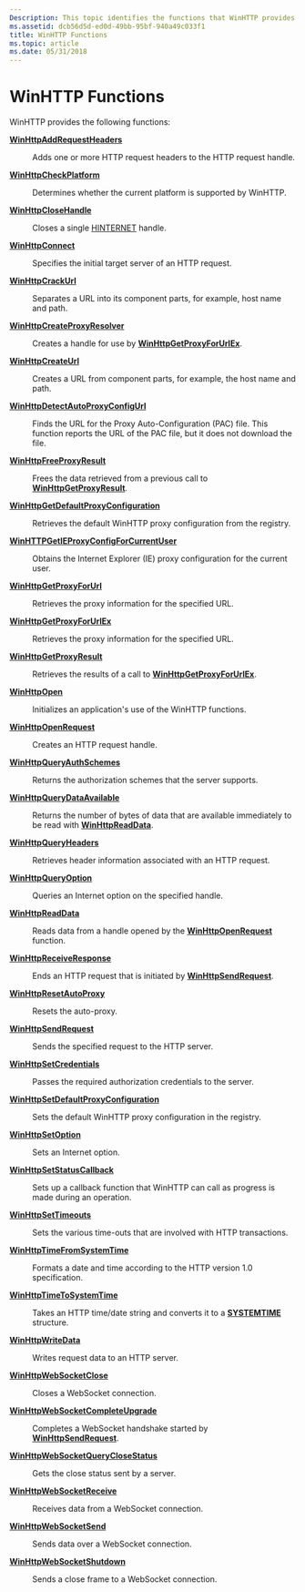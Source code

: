 ```yaml
---
Description: This topic identifies the functions that WinHTTP provides.
ms.assetid: dcb56d5d-ed0d-49bb-95bf-940a49c033f1
title: WinHTTP Functions
ms.topic: article
ms.date: 05/31/2018
---
```


# WinHTTP Functions

WinHTTP provides the following functions:

<dl> <dt>

[**WinHttpAddRequestHeaders**](/windows/desktop/api/Winhttp/nf-winhttp-winhttpaddrequestheaders)
</dt> <dd>

Adds one or more HTTP request headers to the HTTP request handle.

</dd> <dt>

[**WinHttpCheckPlatform**](/windows/desktop/api/Winhttp/nf-winhttp-winhttpcheckplatform)
</dt> <dd>

Determines whether the current platform is supported by WinHTTP.

</dd> <dt>

[**WinHttpCloseHandle**](/windows/desktop/api/Winhttp/nf-winhttp-winhttpclosehandle)
</dt> <dd>

Closes a single [HINTERNET](hinternet-handles-in-winhttp.md) handle.

</dd> <dt>

[**WinHttpConnect**](/windows/desktop/api/Winhttp/nf-winhttp-winhttpconnect)
</dt> <dd>

Specifies the initial target server of an HTTP request.

</dd> <dt>

[**WinHttpCrackUrl**](/windows/desktop/api/Winhttp/nf-winhttp-winhttpcrackurl)
</dt> <dd>

Separates a URL into its component parts, for example, host name and path.

</dd> <dt>

[**WinHttpCreateProxyResolver**](/windows/desktop/api/Winhttp/nf-winhttp-winhttpcreateproxyresolver)
</dt> <dd>

Creates a handle for use by [**WinHttpGetProxyForUrlEx**](/windows/desktop/api/Winhttp/nf-winhttp-winhttpgetproxyforurlex).

</dd> <dt>

[**WinHttpCreateUrl**](/windows/desktop/api/Winhttp/nf-winhttp-winhttpcreateurl)
</dt> <dd>

Creates a URL from component parts, for example, the host name and path.

</dd> <dt>

[**WinHttpDetectAutoProxyConfigUrl**](/windows/desktop/api/Winhttp/nf-winhttp-winhttpdetectautoproxyconfigurl)
</dt> <dd>

Finds the URL for the Proxy Auto-Configuration (PAC) file. This function reports the URL of the PAC file, but it does not download the file.

</dd> <dt>

[**WinHttpFreeProxyResult**](/windows/desktop/api/Winhttp/nf-winhttp-winhttpfreeproxyresult)
</dt> <dd>

Frees the data retrieved from a previous call to [**WinHttpGetProxyResult**](/windows/desktop/api/Winhttp/nf-winhttp-winhttpgetproxyresult).

</dd> <dt>

[**WinHttpGetDefaultProxyConfiguration**](/windows/desktop/api/Winhttp/nf-winhttp-winhttpgetdefaultproxyconfiguration)
</dt> <dd>

Retrieves the default WinHTTP proxy configuration from the registry.

</dd> <dt>

[**WinHTTPGetIEProxyConfigForCurrentUser**](/windows/desktop/api/Winhttp/nf-winhttp-winhttpgetieproxyconfigforcurrentuser)
</dt> <dd>

Obtains the Internet Explorer (IE) proxy configuration for the current user.

</dd> <dt>

[**WinHttpGetProxyForUrl**](/windows/desktop/api/Winhttp/nf-winhttp-winhttpgetproxyforurl)
</dt> <dd>

Retrieves the proxy information for the specified URL.

</dd> <dt>

[**WinHttpGetProxyForUrlEx**](/windows/desktop/api/Winhttp/nf-winhttp-winhttpgetproxyforurlex)
</dt> <dd>

Retrieves the proxy information for the specified URL.

</dd> <dt>

[**WinHttpGetProxyResult**](/windows/desktop/api/Winhttp/nf-winhttp-winhttpgetproxyresult)
</dt> <dd>

Retrieves the results of a call to [**WinHttpGetProxyForUrlEx**](/windows/desktop/api/Winhttp/nf-winhttp-winhttpgetproxyforurlex).

</dd> <dt>

[**WinHttpOpen**](/windows/desktop/api/Winhttp/nf-winhttp-winhttpopen)
</dt> <dd>

Initializes an application's use of the WinHTTP functions.

</dd> <dt>

[**WinHttpOpenRequest**](/windows/desktop/api/Winhttp/nf-winhttp-winhttpopenrequest)
</dt> <dd>

Creates an HTTP request handle.

</dd> <dt>

[**WinHttpQueryAuthSchemes**](/windows/desktop/api/Winhttp/nf-winhttp-winhttpqueryauthschemes)
</dt> <dd>

Returns the authorization schemes that the server supports.

</dd> <dt>

[**WinHttpQueryDataAvailable**](/windows/desktop/api/Winhttp/nf-winhttp-winhttpquerydataavailable)
</dt> <dd>

Returns the number of bytes of data that are available immediately to be read with [**WinHttpReadData**](/windows/desktop/api/Winhttp/nf-winhttp-winhttpreaddata).

</dd> <dt>

[**WinHttpQueryHeaders**](/windows/desktop/api/Winhttp/nf-winhttp-winhttpqueryheaders)
</dt> <dd>

Retrieves header information associated with an HTTP request.

</dd> <dt>

[**WinHttpQueryOption**](/windows/desktop/api/Winhttp/nf-winhttp-winhttpqueryoption)
</dt> <dd>

Queries an Internet option on the specified handle.

</dd> <dt>

[**WinHttpReadData**](/windows/desktop/api/Winhttp/nf-winhttp-winhttpreaddata)
</dt> <dd>

Reads data from a handle opened by the [**WinHttpOpenRequest**](/windows/desktop/api/Winhttp/nf-winhttp-winhttpopenrequest) function.

</dd> <dt>

[**WinHttpReceiveResponse**](/windows/desktop/api/Winhttp/nf-winhttp-winhttpreceiveresponse)
</dt> <dd>

Ends an HTTP request that is initiated by [**WinHttpSendRequest**](/windows/desktop/api/Winhttp/nf-winhttp-winhttpsendrequest).

</dd> <dt>

[**WinHttpResetAutoProxy**](/windows/desktop/api/Winhttp/nf-winhttp-winhttpresetautoproxy)
</dt> <dd>

Resets the auto-proxy.

</dd> <dt>

[**WinHttpSendRequest**](/windows/desktop/api/Winhttp/nf-winhttp-winhttpsendrequest)
</dt> <dd>

Sends the specified request to the HTTP server.

</dd> <dt>

[**WinHttpSetCredentials**](/windows/desktop/api/Winhttp/nf-winhttp-winhttpsetcredentials)
</dt> <dd>

Passes the required authorization credentials to the server.

</dd> <dt>

[**WinHttpSetDefaultProxyConfiguration**](/windows/desktop/api/Winhttp/nf-winhttp-winhttpsetdefaultproxyconfiguration)
</dt> <dd>

Sets the default WinHTTP proxy configuration in the registry.

</dd> <dt>

[**WinHttpSetOption**](/windows/desktop/api/Winhttp/nf-winhttp-winhttpsetoption)
</dt> <dd>

Sets an Internet option.

</dd> <dt>

[**WinHttpSetStatusCallback**](/windows/desktop/api/Winhttp/nf-winhttp-winhttpsetstatuscallback)
</dt> <dd>

Sets up a callback function that WinHTTP can call as progress is made during an operation.

</dd> <dt>

[**WinHttpSetTimeouts**](/windows/desktop/api/Winhttp/nf-winhttp-winhttpsettimeouts)
</dt> <dd>

Sets the various time-outs that are involved with HTTP transactions.

</dd> <dt>

[**WinHttpTimeFromSystemTime**](/windows/desktop/api/Winhttp/nf-winhttp-winhttptimefromsystemtime)
</dt> <dd>

Formats a date and time according to the HTTP version 1.0 specification.

</dd> <dt>

[**WinHttpTimeToSystemTime**](/windows/desktop/api/Winhttp/nf-winhttp-winhttptimetosystemtime)
</dt> <dd>

Takes an HTTP time/date string and converts it to a [**SYSTEMTIME**](/windows/desktop/api/minwinbase/ns-minwinbase-systemtime) structure.

</dd> <dt>

[**WinHttpWriteData**](/windows/desktop/api/Winhttp/nf-winhttp-winhttpwritedata)
</dt> <dd>

Writes request data to an HTTP server.

</dd> <dt>

[**WinHttpWebSocketClose**](/windows/desktop/api/winhttp/nf-winhttp-winhttpwebsocketclose)
</dt> <dd>

Closes a WebSocket connection.

</dd> <dt>

[**WinHttpWebSocketCompleteUpgrade**](/windows/desktop/api/winhttp/nf-winhttp-winhttpwebsocketcompleteupgrade)
</dt> <dd>

Completes a WebSocket handshake started by [**WinHttpSendRequest**](/windows/desktop/api/Winhttp/nf-winhttp-winhttpsendrequest).

</dd> <dt>

[**WinHttpWebSocketQueryCloseStatus**](/windows/desktop/api/winhttp/nf-winhttp-winhttpwebsocketqueryclosestatus)
</dt> <dd>

Gets the close status sent by a server.

</dd> <dt>

[**WinHttpWebSocketReceive**](/windows/desktop/api/winhttp/nf-winhttp-winhttpwebsocketreceive)
</dt> <dd>

Receives data from a WebSocket connection.

</dd> <dt>

[**WinHttpWebSocketSend**](/windows/desktop/api/winhttp/nf-winhttp-winhttpwebsocketsend)
</dt> <dd>

Sends data over a WebSocket connection.

</dd> <dt>

[**WinHttpWebSocketShutdown**](/windows/desktop/api/winhttp/nf-winhttp-winhttpwebsocketshutdown)
</dt> <dd>

Sends a close frame to a WebSocket connection.

</dd> </dl>

 

 